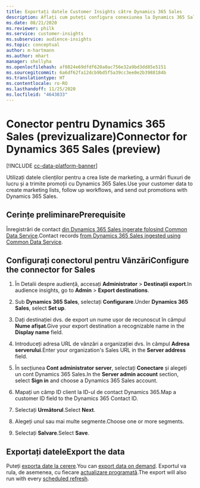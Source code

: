 ```yaml
---
title: Exportați datele Customer Insights către Dynamics 365 Sales
description: Aflați cum puteți configura conexiunea la Dynamics 365 Sales.
ms.date: 08/21/2020
ms.reviewer: philk
ms.service: customer-insights
ms.subservice: audience-insights
ms.topic: conceptual
author: m-hartmann
ms.author: mhart
manager: shellyha
ms.openlocfilehash: af0824e69dfdf620a0ac756e32a9bd3dd85e5151
ms.sourcegitcommit: 6a6df62fa12dcb9bd5f5a39cc3ee0e2b3988184b
ms.translationtype: HT
ms.contentlocale: ro-RO
ms.lasthandoff: 11/25/2020
ms.locfileid: "4643833"
---
```

# <a name="connector-for-dynamics-365-sales-preview"></a><span data-ttu-id="4d98d-103">Conector pentru Dynamics 365 Sales (previzualizare)</span><span class="sxs-lookup"><span data-stu-id="4d98d-103">Connector for Dynamics 365 Sales (preview)</span></span>

[!INCLUDE [cc-data-platform-banner](../includes/cc-data-platform-banner.md)]

<span data-ttu-id="4d98d-104">Utilizați datele clienților pentru a crea liste de marketing, a urmări fluxuri de lucru și a trimite promoții cu Dynamics 365 Sales.</span><span class="sxs-lookup"><span data-stu-id="4d98d-104">Use your customer data to create marketing lists, follow up workflows, and send out promotions with Dynamics 365 Sales.</span></span>

## <a name="prerequisite"></a><span data-ttu-id="4d98d-105">Cerințe preliminare</span><span class="sxs-lookup"><span data-stu-id="4d98d-105">Prerequisite</span></span>

<span data-ttu-id="4d98d-106">Înregistrări de contact [din Dynamics 365 Sales ingerate folosind Common Data Service](connect-power-query.md).</span><span class="sxs-lookup"><span data-stu-id="4d98d-106">Contact records [from Dynamics 365 Sales ingested using Common Data Service](connect-power-query.md).</span></span>

## <a name="configure-the-connector-for-sales"></a><span data-ttu-id="4d98d-107">Configurați conectorul pentru Vânzări</span><span class="sxs-lookup"><span data-stu-id="4d98d-107">Configure the connector for Sales</span></span>

1. <span data-ttu-id="4d98d-108">În Detalii despre audiență, accesați **Administrator** > **Destinații export**.</span><span class="sxs-lookup"><span data-stu-id="4d98d-108">In audience insights, go to **Admin** > **Export destinations**.</span></span>

1. <span data-ttu-id="4d98d-109">Sub **Dynamics 365 Sales**, selectați **Configurare**.</span><span class="sxs-lookup"><span data-stu-id="4d98d-109">Under **Dynamics 365 Sales**, select **Set up**.</span></span>

1. <span data-ttu-id="4d98d-110">Dați destinației dvs. de export un nume ușor de recunoscut în câmpul **Nume afișat**.</span><span class="sxs-lookup"><span data-stu-id="4d98d-110">Give your export destination a recognizable name in the **Display name** field.</span></span>

1. <span data-ttu-id="4d98d-111">Introduceți adresa URL de vânzări a organizației dvs. în câmpul **Adresa serverului**.</span><span class="sxs-lookup"><span data-stu-id="4d98d-111">Enter your organization's Sales URL in the **Server address** field.</span></span>

1. <span data-ttu-id="4d98d-112">În secțiunea **Cont administrator server**, selectați **Conectare** și alegeți un cont Dynamics 365 Sales.</span><span class="sxs-lookup"><span data-stu-id="4d98d-112">In the **Server admin account** section, select **Sign in** and choose a Dynamics 365 Sales account.</span></span>

1. <span data-ttu-id="4d98d-113">Mapați un câmp ID client la ID-ul de contact Dynamics 365.</span><span class="sxs-lookup"><span data-stu-id="4d98d-113">Map a customer ID field to the Dynamics 365 Contact ID.</span></span>

1. <span data-ttu-id="4d98d-114">Selectați **Următorul**.</span><span class="sxs-lookup"><span data-stu-id="4d98d-114">Select **Next**.</span></span>

1. <span data-ttu-id="4d98d-115">Alegeți unul sau mai multe segmente.</span><span class="sxs-lookup"><span data-stu-id="4d98d-115">Choose one or more segments.</span></span>

1. <span data-ttu-id="4d98d-116">Selectați **Salvare**.</span><span class="sxs-lookup"><span data-stu-id="4d98d-116">Select **Save**.</span></span>

## <a name="export-the-data"></a><span data-ttu-id="4d98d-117">Exportați datele</span><span class="sxs-lookup"><span data-stu-id="4d98d-117">Export the data</span></span>

<span data-ttu-id="4d98d-118">Puteți [exporta date la cerere](export-destinations.md).</span><span class="sxs-lookup"><span data-stu-id="4d98d-118">You can [export data on demand](export-destinations.md).</span></span> <span data-ttu-id="4d98d-119">Exportul va rula, de asemenea, cu fiecare [actualizare programată](system.md#schedule-tab).</span><span class="sxs-lookup"><span data-stu-id="4d98d-119">The export will also run with every [scheduled refresh](system.md#schedule-tab).</span></span>

